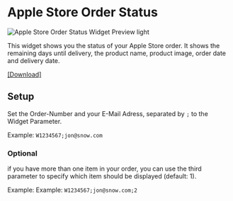 # Apple Store Order Status
![Apple Store Order Status Widget Preview light](https://raw.githubusercontent.com/ThisIsBenny/iOS-Widgets/main/Apple-Order-Status/previewLight.jpeg)

This widget shows you the status of your Apple Store order. It shows the remaining days until delivery, the product name, product image, order date and delivery date.

[[Download]](https://raw.githubusercontent.com/ThisIsBenny/iOS-Widgets/main/Apple-Order-Status/Apple-Store-Order-Status.js)

## Setup
Set the Order-Number and your E-Mail Adress, separated by `;` to the Widget Parameter.

Example: `W1234567;jon@snow.com`

### Optional
if you have more than one item in your order, you can use the third parameter to specify which item should be displayed (default: 1).

Example: Example: `W1234567;jon@snow.com;2`